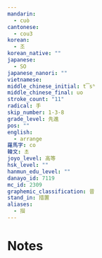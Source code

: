 ```yaml
---
mandarin:
  - cuò
cantonese:
  - cou3
korean:
  - 조
korean_native: ""
japanese:
  - SO
japanese_nanori: ""
vietnamese:
middle_chinese_initial: t͡sʰ
middle_chinese_final: uo
stroke_count: "11"
radical: 手
skip_number: 1-3-8
grade_level: 先進
pos: ""
english:
  - arrange
羅馬字: co
韓文: 초
joyo_level: 高等
hsk_level: ""
hanmun_edu_level: ""
danayo_id: 7119
mc_id: 2309
graphemic_classification: 昔
stand_in: 措置
aliases:
  - 𢵄
---
```


# Notes
